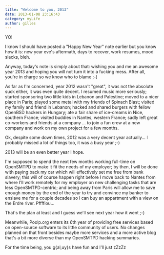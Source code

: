 ```yaml
---
title: "Welcome to you, 2013"
date: 2013-01-08 23:16:43
category: myLife
author: gilles
---
```


YO!

I know I should have posted a "Happy New Year" note earlier but you know how it is: new year eve's aftermath, days to recover, work resumes, mood slacks, bleh.

Anyway, today's note is simply about that: wishing you and me an awesome year 2013 and hoping you will not turn it into a fucking mess. After all, you're in charge so we know who to blame ;-)

As far as I'm concerned, year 2012 wasn't "great", it was not the absolute suck either, it was even quite decent. I resumed music more seriously; started sponsoring two little kids in Lebanon and Palestine; moved to a nicer place in Paris; played some metal with my friends of Spinach Blast; visited my family and friend in Lebanon; hacked and shared burgers with fellow OpenBSD hackers in Hungary; ate a fair share of ice-creams in Nice, southern France; visited buddies in Nantes, western France; sadly left great co-workers and friends at a company ... to join a fun crew at a new company and work on my own project for a few months.

Ok, despite some down times, 2012 was a very decent year actually... I probably missed a lot of things too, it was a busy year ;-)

2013 will be an even better year I hope.

I'm supposed to spend the next few months working full-time on OpenSMTPD to make it fit the needs of my employer; by then, I will be done with paying back my car which will effectively set me free from bank slavery; this will of course happen right before I move back to Nantes from where I'll work remotely for my employer on new challenging tasks that are less OpenSMTPD-centric; and being away from Paris will allow me to save enough money by the end of the year to try and convince my banker to enslave me for a couple decades so I can buy an appartment with a view on the Erdre river. Pffffiou...

That's the plan at least and I guess we'll see next year how it went ;-)

Meanwhile, Poolp.org enters its 6th year of providing free services based on open-source software to its little community of users. No changes planned on that front besides maybe more services and a more active blog that's a bit more diverse than my OpenSMTPD hacking summaries.

For the time being, you g{al,uy}s have fun and I'll just zZzZz
